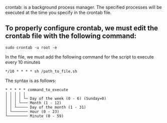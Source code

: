 crontab: is a background process manager. The specified processes will be executed at the time you specify in the crontab file.

##     To properly configure crontab, we must edit the crontab file with the following command:

```
sudo crontab -u root -e
```

In the file, we must add the following command for the script to execute every 10 minutes 

```
*/10 * * * * sh /path_to_file.sh
```

The syntax is as follows:

```
* * * * * command_to_execute
│ │ │ │ │
│ │ │ │ └─ Day of the week (0 - 6) (Sunday=0)
│ │ │ └─── Month (1 - 12)
│ │ └───── Day of the month (1 - 31)
│ └─────── Hour (0 - 23)
└───────── Minute (0 - 59)
```
